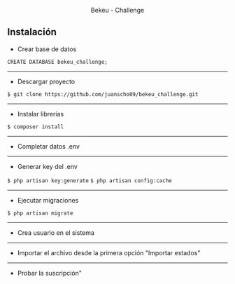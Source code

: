 <p align="center">Bekeu - Challenge</p>


## Instalación

- Crear base de datos

`CREATE DATABASE bekeu_challenge;`

------------
- Descargar proyecto

`$ git clone https://github.com/juanscho09/bekeu_challenge.git`

------------
- Instalar librerías

`$ composer install`

------------
- Completar datos .env

------------
- Generar key del .env

`$ php artisan key:generate`
`$ php artisan config:cache`

------------
- Ejecutar migraciones

`$ php artisan migrate`

------------
- Crea usuario en el sistema

------------
- Importar el archivo desde la primera opción "Importar estados"

------------
- Probar la suscripción"
